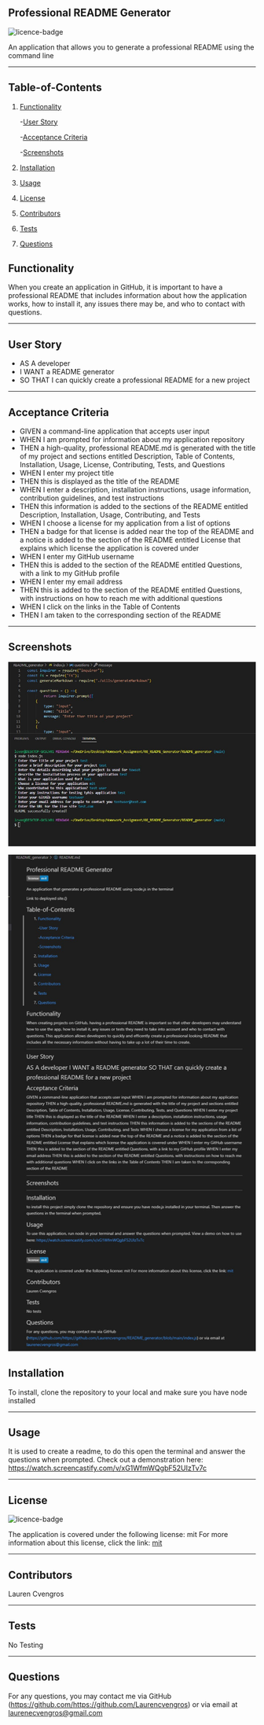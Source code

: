 
    
## Professional README Generator



![licence-badge](http://img.shields.io/badge/license-mit-blue.svg)
        


An application that allows you to generate a professional README using the command line


---
    

## Table-of-Contents

1. [Functionality](#functionality)

    -[User Story](#user-story)

    -[Acceptance Criteria](#acceptance-criteria)

    -[Screenshots](#screenshots)

1. [Installation](#installation)

2. [Usage](#usage)

3. [License](#license)

4. [Contributors](#contributors)

5. [Tests](#tests)

6. [Questions](#Questions)

    

## Functionality


When you create an application in GitHub, it is important to have a professional README that includes information about how the application works, how to install it, any issues there may be, and who to contact with questions.

---

## User Story


* AS A developer 
* I WANT a README generator
* SO THAT I can quickly create a professional README for a new project

---

## Acceptance Criteria

* GIVEN a command-line application that accepts user input
* WHEN I am prompted for information about my application repository
* THEN a high-quality, professional README.md is generated with the title of my project  and sections entitled Description, Table of Contents, Installation, Usage, License, Contributing, Tests, and Questions
* WHEN I enter my project title
* THEN this is displayed as the title of the README
* WHEN I enter a description, installation instructions, usage information, contribution guidelines, and test instructions
* THEN this information is added to the sections of the README entitled Description, Installation, Usage, Contributing, and Tests
* WHEN I choose a license for my application from a list of options
* THEN a badge for that license is added near the top of the README and a notice is added to the section of the README entitled License that explains which license the application is covered under
* WHEN I enter my GitHub username
* THEN this is added to the section of the README entitled Questions, with a link to my GitHub profile
* WHEN I enter my email address
* THEN this is added to the section of the README entitled Questions, with instructions on how to reach me with additional questions
* WHEN I click on the links in the Table of Contents
* THEN I am taken to the corresponding section of the README

---

## Screenshots

![terminal-screen](images/terminal_screenshot.jpg "Screenshot of question prompt in terminal")

![README-product](images/README_product_image.jpg "Screenshot of what README looks like finished")




## Installation 

To install, clone the repository to your local and make sure you have node installed


---


## Usage

It is used to create a readme, to do this open the terminal and answer the questions when prompted. Check out a demonstration here: https://watch.screencastify.com/v/xG1WfmWQgbF52UIzTv7c


---

## License


![licence-badge](http://img.shields.io/badge/license-mit-blue.svg)
        

        
The application is covered under the following license: mit
For more information about this license, click the link:
[mit](https://choosealicense.com/licenses/mit/)
        
          
---


## Contributors

Lauren Cvengros

---

## Tests

No Testing

---

## Questions

For any questions, you may contact me via GitHub (https://github.com/https://github.com/Laurencvengros)
    or via email at laurenecvengros@gmail.com

 